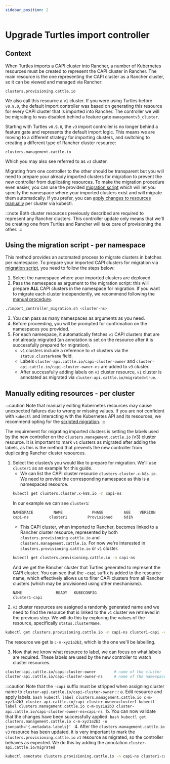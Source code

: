 ```yaml
---
sidebar_position: 2
---
```


# Upgrade Turtles import controller

## Context

When Turtles imports a CAPI cluster into Rancher, a number of Kubernetes resources must be created to represent the CAPI cluster in Rancher. The main resource is the one representing the CAPI cluster as a Rancher cluster, so it can be viewed and managed via Rancher:
```
clusters.provisioning.cattle.io
```
We also call this resource a `v1` cluster. If you were using Turtles before `v0.9.0`, the default import controller was based on generating this resource for every CAPI cluster that is imported into Rancher. The controller we will be migrating to was disabled behind a feature gate `managementv3_cluster`.

Starting with Turtles `v0.9.0`, the `v3` import controller is no longer behind a feature gate and represents the default import logic. This means we are moving to a different strategy for importing clusters, and switching to creating a different type of Rancher cluster resource:
```
clusters.management.cattle.io
```
Which you may also see referred to as `v3` cluster.

Migrating from one controller to the other should be transparent but you will need to prepare your already imported clusters for migration to prevent the new controller from duplicating resources. To make the migration procedure even easier, you can use the provided [migration script](#using-the-migration-script---per-namespace) which will let you specify the namespace where your imported clusters exist and will migrate them automatically. If you prefer, you can [apply changes to resources manually](#manually-editing-resources---per-cluster) per cluster via kubectl.

:::note
Both cluster resources previously described are required to represent any Rancher clusters. This controller update only means that we'll be creating one from Turtles and Rancher will take care of provisioning the other.
:::

## Using the migration script - per namespace

This method provides an automated process to migrate clusters in batches per namespace. To prepare your imported CAPI clusters for migration via [migration script](https://github.com/rancher/turtles/tree/main/scripts/import-controller-migration.sh), you need to follow the steps below:

1. Select the namespace where your imported clusters are deployed.
2. Pass the namespace as argument to the migration script: this will prepare **ALL** CAPI clusters in the namespace for migration. If you want to migrate each cluster independently, we recommend following the [manual procedure](#manually-editing-resources---per-cluster).
```bash
./import_controller_migration.sh <cluster-ns>
```
3. You can pass as many namespaces as arguments as you need.
4. Before proceeding, you will be prompted for confirmation on the namespaces you provided.
5. For each namespace, it automatically fetches `v1` CAPI clusters that are not already migrated (an annotation is set on the resource after it is successfully prepared for migration).
    - `v1` clusters include a reference to `v3` clusters via the `status.clusterName` field.
    - Labels `cluster-api.cattle.io/capi-cluster-owner` and `cluster-api.cattle.io/capi-cluster-owner-ns` are added to `v3` cluster.
    - After successfully adding labels on `v3` cluster resource, `v1` cluster is annotated as migrated via `cluster-api.cattle.io/migrated=true`.

## Manually editing resources - per cluster

:::caution
Note that manually editing Kubernetes resources may cause unexpected failures due to wrong or missing values. If you are not confident with `kubectl` and interacting with the Kubernetes API and its resources, we recommend opting for the [scripted migration](#using-the-migration-script---per-namespace).
:::

The requirement for migrating imported clusters is setting the labels used by the new controller on the `clusters.management.cattle.io` (v3) cluster resource. It is important to mark `v1` clusters as migrated after adding the labels, as this is the method that prevents the new controller from duplicating Rancher cluster resources.

1. Select the cluster/s you would like to prepare for migration. We'll use `cluster1` as an example for this guide.
    - We can list the CAPI cluster resource `clusters.cluster.x-k8s.io`. We need to provide the corresponding namespace as this is a namespaced resource.
    ```bash
    kubectl get clusters.cluster.x-k8s.io -n capi-ns
    ```
    In our example we can see `cluster1`:
    ```bash
    NAMESPACE         NAME             PHASE         AGE    VERSION
    capi-ns         cluster1         Provisioned     6d1h
    ```
    - This CAPI cluster, when imported to Rancher, becomes linked to a Rancher cluster resource, represented by both `clusters.provisioning.cattle.io` and `clusters.management.cattle.io`. For now we're interested in `clusters.provisioning.cattle.io` or `v1` cluster.
    ```bash
    kubectl get clusters.provisioning.cattle.io -n capi-ns
    ```
    And we get the Rancher cluster that Turtles generated to represent the CAPI cluster. You can see that the `-capi` suffix is added to the resource name, which effectively allows us to filter CAPI clusters from all Rancher clusters (which may be provisioned using other mechanisms).
    ```bash
    NAME               READY   KUBECONFIG
    cluster1-capi  
    ```
2. `v3` cluster resources are assigned a randomly generated name and we need to find the resource that is linked to the `v1` cluster we retrieved in the previous step. We will do this by exploring the values of the resource, specifically `status.clusterName`.
```bash
kubectl get clusters.provisioning.cattle.io -n capi-ns cluster1-capi -o jsonpath='{.status.clusterName}'
```
The resource we get is `c-m-xyz1a2b3`, which is the one we'll be labelling.

3. Now that we know what resource to label, we can focus on what labels are required. These labels are used by the new controller to watch cluster resources.
```bash
cluster-api.cattle.io/capi-cluster-owner        # name of the cluster
cluster-api.cattle.io/capi-cluster-owner-ns     # name of the namespace where the cluster lives
```
:::caution
Note that the `-capi` suffix must be stripped when assigning cluster name to `cluster-api.cattle.io/capi-cluster-owner`
:::
    a. Edit resource and apply labels.
    ```bash
    kubectl label clusters.management.cattle.io c-m-xyz1a2b3 cluster-api.cattle.io/capi-cluster-owner=cluster1
    kubectl label clusters.management.cattle.io c-m-xyz1a2b3 cluster-api.cattle.io/capi-cluster-owner-ns=capi-ns
    ```
    b. You can now validate that the changes have been successfully applied.
    ```bash
    kubectl get clusters.management.cattle.io c-m-xyz1a2b3 -o jsonpath='{.metadata.labels}'
    ```
4. After the `clusters.management.cattle.io` `v3` resource has been updated, it is very important to mark the `clusters.provisioning.cattle.io` `v1` resource as migrated, so the controller behaves as expected. We do this by adding the annotation `cluster-api.cattle.io/migrated`
```bash
kubectl annotate clusters.provisioning.cattle.io -n capi-ns cluster1-capi cluster-api.cattle.io/migrated=true
```
